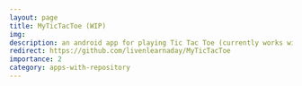 ```yaml
---
layout: page
title: MyTicTacToe (WIP)
img:
description: an android app for playing Tic Tac Toe (currently works with 3x3 grid)
redirect: https://github.com/livenlearnaday/MyTicTacToe
importance: 2
category: apps-with-repository
---
```

